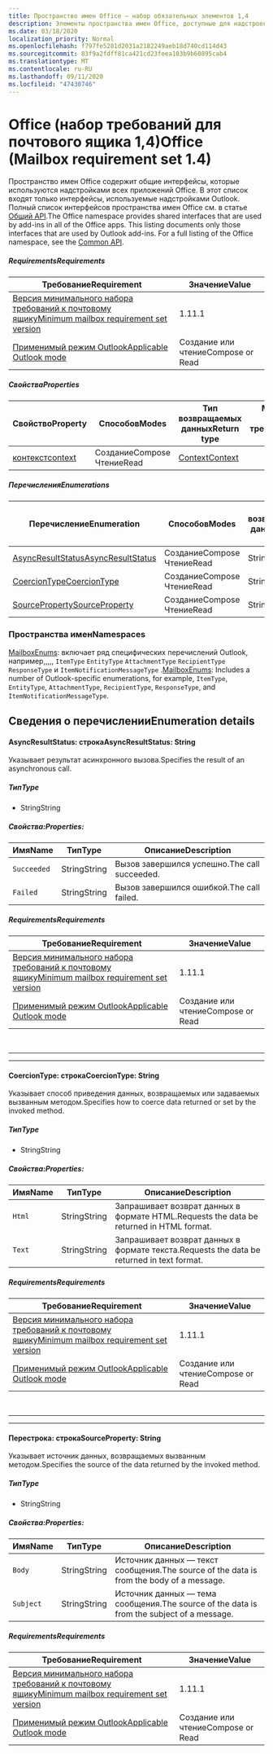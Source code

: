 ```yaml
---
title: Пространство имен Office — набор обязательных элементов 1,4
description: Элементы пространства имен Office, доступные для надстроек Outlook с помощью набора требований API почтовых ящиков 1,4.
ms.date: 03/18/2020
localization_priority: Normal
ms.openlocfilehash: f797fe5281d2031a2182249aeb18d740cd114d43
ms.sourcegitcommit: 83f9a2fdff81ca421cd23feea103b9b60895cab4
ms.translationtype: MT
ms.contentlocale: ru-RU
ms.lasthandoff: 09/11/2020
ms.locfileid: "47430746"
---
```

# <a name="office-mailbox-requirement-set-14"></a><span data-ttu-id="86a49-103">Office (набор требований для почтового ящика 1,4)</span><span class="sxs-lookup"><span data-stu-id="86a49-103">Office (Mailbox requirement set 1.4)</span></span>

<span data-ttu-id="86a49-p101">Пространство имен Office содержит общие интерфейсы, которые используются надстройками всех приложений Office. В этот список входят только интерфейсы, используемые надстройками Outlook. Полный список интерфейсов пространства имен Office см. в статье [Общий API](/javascript/api/office).</span><span class="sxs-lookup"><span data-stu-id="86a49-p101">The Office namespace provides shared interfaces that are used by add-ins in all of the Office apps. This listing documents only those interfaces that are used by Outlook add-ins. For a full listing of the Office namespace, see the [Common API](/javascript/api/office).</span></span>

##### <a name="requirements"></a><span data-ttu-id="86a49-106">Requirements</span><span class="sxs-lookup"><span data-stu-id="86a49-106">Requirements</span></span>

|<span data-ttu-id="86a49-107">Требование</span><span class="sxs-lookup"><span data-stu-id="86a49-107">Requirement</span></span>| <span data-ttu-id="86a49-108">Значение</span><span class="sxs-lookup"><span data-stu-id="86a49-108">Value</span></span>|
|---|---|
|[<span data-ttu-id="86a49-109">Версия минимального набора требований к почтовому ящику</span><span class="sxs-lookup"><span data-stu-id="86a49-109">Minimum mailbox requirement set version</span></span>](../../requirement-sets/outlook-api-requirement-sets.md)| <span data-ttu-id="86a49-110">1.1</span><span class="sxs-lookup"><span data-stu-id="86a49-110">1.1</span></span>|
|[<span data-ttu-id="86a49-111">Применимый режим Outlook</span><span class="sxs-lookup"><span data-stu-id="86a49-111">Applicable Outlook mode</span></span>](../../../outlook/outlook-add-ins-overview.md#extension-points)| <span data-ttu-id="86a49-112">Создание или чтение</span><span class="sxs-lookup"><span data-stu-id="86a49-112">Compose or Read</span></span>|

##### <a name="properties"></a><span data-ttu-id="86a49-113">Свойства</span><span class="sxs-lookup"><span data-stu-id="86a49-113">Properties</span></span>

| <span data-ttu-id="86a49-114">Свойство</span><span class="sxs-lookup"><span data-stu-id="86a49-114">Property</span></span> | <span data-ttu-id="86a49-115">Способов</span><span class="sxs-lookup"><span data-stu-id="86a49-115">Modes</span></span> | <span data-ttu-id="86a49-116">Тип возвращаемых данных</span><span class="sxs-lookup"><span data-stu-id="86a49-116">Return type</span></span> | <span data-ttu-id="86a49-117">Minimum</span><span class="sxs-lookup"><span data-stu-id="86a49-117">Minimum</span></span><br><span data-ttu-id="86a49-118">набор требований</span><span class="sxs-lookup"><span data-stu-id="86a49-118">requirement set</span></span> |
|---|---|---|:---:|
| [<span data-ttu-id="86a49-119">контекст</span><span class="sxs-lookup"><span data-stu-id="86a49-119">context</span></span>](office.context.md) | <span data-ttu-id="86a49-120">Создание</span><span class="sxs-lookup"><span data-stu-id="86a49-120">Compose</span></span><br><span data-ttu-id="86a49-121">Чтение</span><span class="sxs-lookup"><span data-stu-id="86a49-121">Read</span></span> | [<span data-ttu-id="86a49-122">Context</span><span class="sxs-lookup"><span data-stu-id="86a49-122">Context</span></span>](/javascript/api/office/office.context?view=outlook-js-1.4&preserve-view=true) | [<span data-ttu-id="86a49-123">1.1</span><span class="sxs-lookup"><span data-stu-id="86a49-123">1.1</span></span>](../requirement-set-1.1/outlook-requirement-set-1.1.md) |

##### <a name="enumerations"></a><span data-ttu-id="86a49-124">Перечисления</span><span class="sxs-lookup"><span data-stu-id="86a49-124">Enumerations</span></span>

| <span data-ttu-id="86a49-125">Перечисление</span><span class="sxs-lookup"><span data-stu-id="86a49-125">Enumeration</span></span> | <span data-ttu-id="86a49-126">Способов</span><span class="sxs-lookup"><span data-stu-id="86a49-126">Modes</span></span> | <span data-ttu-id="86a49-127">Тип возвращаемых данных</span><span class="sxs-lookup"><span data-stu-id="86a49-127">Return type</span></span> | <span data-ttu-id="86a49-128">Minimum</span><span class="sxs-lookup"><span data-stu-id="86a49-128">Minimum</span></span><br><span data-ttu-id="86a49-129">набор требований</span><span class="sxs-lookup"><span data-stu-id="86a49-129">requirement set</span></span> |
|---|---|---|:---:|
| [<span data-ttu-id="86a49-130">AsyncResultStatus</span><span class="sxs-lookup"><span data-stu-id="86a49-130">AsyncResultStatus</span></span>](#asyncresultstatus-string) | <span data-ttu-id="86a49-131">Создание</span><span class="sxs-lookup"><span data-stu-id="86a49-131">Compose</span></span><br><span data-ttu-id="86a49-132">Чтение</span><span class="sxs-lookup"><span data-stu-id="86a49-132">Read</span></span> | <span data-ttu-id="86a49-133">String</span><span class="sxs-lookup"><span data-stu-id="86a49-133">String</span></span> | [<span data-ttu-id="86a49-134">1.1</span><span class="sxs-lookup"><span data-stu-id="86a49-134">1.1</span></span>](../requirement-set-1.1/outlook-requirement-set-1.1.md) |
| [<span data-ttu-id="86a49-135">CoercionType</span><span class="sxs-lookup"><span data-stu-id="86a49-135">CoercionType</span></span>](#coerciontype-string) | <span data-ttu-id="86a49-136">Создание</span><span class="sxs-lookup"><span data-stu-id="86a49-136">Compose</span></span><br><span data-ttu-id="86a49-137">Чтение</span><span class="sxs-lookup"><span data-stu-id="86a49-137">Read</span></span> | <span data-ttu-id="86a49-138">String</span><span class="sxs-lookup"><span data-stu-id="86a49-138">String</span></span> | [<span data-ttu-id="86a49-139">1.1</span><span class="sxs-lookup"><span data-stu-id="86a49-139">1.1</span></span>](../requirement-set-1.1/outlook-requirement-set-1.1.md) |
| [<span data-ttu-id="86a49-140">SourceProperty</span><span class="sxs-lookup"><span data-stu-id="86a49-140">SourceProperty</span></span>](#sourceproperty-string) | <span data-ttu-id="86a49-141">Создание</span><span class="sxs-lookup"><span data-stu-id="86a49-141">Compose</span></span><br><span data-ttu-id="86a49-142">Чтение</span><span class="sxs-lookup"><span data-stu-id="86a49-142">Read</span></span> | <span data-ttu-id="86a49-143">String</span><span class="sxs-lookup"><span data-stu-id="86a49-143">String</span></span> | [<span data-ttu-id="86a49-144">1.1</span><span class="sxs-lookup"><span data-stu-id="86a49-144">1.1</span></span>](../requirement-set-1.1/outlook-requirement-set-1.1.md) |

### <a name="namespaces"></a><span data-ttu-id="86a49-145">Пространства имен</span><span class="sxs-lookup"><span data-stu-id="86a49-145">Namespaces</span></span>

<span data-ttu-id="86a49-146">[MailboxEnums](/javascript/api/outlook/office.mailboxenums.attachmentcontentformat?view=outlook-js-1.4&preserve-view=true): включает ряд специфических перечислений Outlook, например,,,,, `ItemType` `EntityType` `AttachmentType` `RecipientType` `ResponseType` и `ItemNotificationMessageType` .</span><span class="sxs-lookup"><span data-stu-id="86a49-146">[MailboxEnums](/javascript/api/outlook/office.mailboxenums.attachmentcontentformat?view=outlook-js-1.4&preserve-view=true): Includes a number of Outlook-specific enumerations, for example, `ItemType`, `EntityType`, `AttachmentType`, `RecipientType`, `ResponseType`, and `ItemNotificationMessageType`.</span></span>

## <a name="enumeration-details"></a><span data-ttu-id="86a49-147">Сведения о перечислении</span><span class="sxs-lookup"><span data-stu-id="86a49-147">Enumeration details</span></span>

#### <a name="asyncresultstatus-string"></a><span data-ttu-id="86a49-148">AsyncResultStatus: строка</span><span class="sxs-lookup"><span data-stu-id="86a49-148">AsyncResultStatus: String</span></span>

<span data-ttu-id="86a49-149">Указывает результат асинхронного вызова.</span><span class="sxs-lookup"><span data-stu-id="86a49-149">Specifies the result of an asynchronous call.</span></span>

##### <a name="type"></a><span data-ttu-id="86a49-150">Тип</span><span class="sxs-lookup"><span data-stu-id="86a49-150">Type</span></span>

*   <span data-ttu-id="86a49-151">String</span><span class="sxs-lookup"><span data-stu-id="86a49-151">String</span></span>

##### <a name="properties"></a><span data-ttu-id="86a49-152">Свойства:</span><span class="sxs-lookup"><span data-stu-id="86a49-152">Properties:</span></span>

|<span data-ttu-id="86a49-153">Имя</span><span class="sxs-lookup"><span data-stu-id="86a49-153">Name</span></span>| <span data-ttu-id="86a49-154">Тип</span><span class="sxs-lookup"><span data-stu-id="86a49-154">Type</span></span>| <span data-ttu-id="86a49-155">Описание</span><span class="sxs-lookup"><span data-stu-id="86a49-155">Description</span></span>|
|---|---|---|
|`Succeeded`| <span data-ttu-id="86a49-156">String</span><span class="sxs-lookup"><span data-stu-id="86a49-156">String</span></span>|<span data-ttu-id="86a49-157">Вызов завершился успешно.</span><span class="sxs-lookup"><span data-stu-id="86a49-157">The call succeeded.</span></span>|
|`Failed`| <span data-ttu-id="86a49-158">String</span><span class="sxs-lookup"><span data-stu-id="86a49-158">String</span></span>|<span data-ttu-id="86a49-159">Вызов завершился ошибкой.</span><span class="sxs-lookup"><span data-stu-id="86a49-159">The call failed.</span></span>|

##### <a name="requirements"></a><span data-ttu-id="86a49-160">Requirements</span><span class="sxs-lookup"><span data-stu-id="86a49-160">Requirements</span></span>

|<span data-ttu-id="86a49-161">Требование</span><span class="sxs-lookup"><span data-stu-id="86a49-161">Requirement</span></span>| <span data-ttu-id="86a49-162">Значение</span><span class="sxs-lookup"><span data-stu-id="86a49-162">Value</span></span>|
|---|---|
|[<span data-ttu-id="86a49-163">Версия минимального набора требований к почтовому ящику</span><span class="sxs-lookup"><span data-stu-id="86a49-163">Minimum mailbox requirement set version</span></span>](../../requirement-sets/outlook-api-requirement-sets.md)| <span data-ttu-id="86a49-164">1.1</span><span class="sxs-lookup"><span data-stu-id="86a49-164">1.1</span></span>|
|[<span data-ttu-id="86a49-165">Применимый режим Outlook</span><span class="sxs-lookup"><span data-stu-id="86a49-165">Applicable Outlook mode</span></span>](../../../outlook/outlook-add-ins-overview.md#extension-points)| <span data-ttu-id="86a49-166">Создание или чтение</span><span class="sxs-lookup"><span data-stu-id="86a49-166">Compose or Read</span></span>|

<br>

---
---

#### <a name="coerciontype-string"></a><span data-ttu-id="86a49-167">CoercionType: строка</span><span class="sxs-lookup"><span data-stu-id="86a49-167">CoercionType: String</span></span>

<span data-ttu-id="86a49-168">Указывает способ приведения данных, возвращаемых или задаваемых вызванным методом.</span><span class="sxs-lookup"><span data-stu-id="86a49-168">Specifies how to coerce data returned or set by the invoked method.</span></span>

##### <a name="type"></a><span data-ttu-id="86a49-169">Тип</span><span class="sxs-lookup"><span data-stu-id="86a49-169">Type</span></span>

*   <span data-ttu-id="86a49-170">String</span><span class="sxs-lookup"><span data-stu-id="86a49-170">String</span></span>

##### <a name="properties"></a><span data-ttu-id="86a49-171">Свойства:</span><span class="sxs-lookup"><span data-stu-id="86a49-171">Properties:</span></span>

|<span data-ttu-id="86a49-172">Имя</span><span class="sxs-lookup"><span data-stu-id="86a49-172">Name</span></span>| <span data-ttu-id="86a49-173">Тип</span><span class="sxs-lookup"><span data-stu-id="86a49-173">Type</span></span>| <span data-ttu-id="86a49-174">Описание</span><span class="sxs-lookup"><span data-stu-id="86a49-174">Description</span></span>|
|---|---|---|
|`Html`| <span data-ttu-id="86a49-175">String</span><span class="sxs-lookup"><span data-stu-id="86a49-175">String</span></span>|<span data-ttu-id="86a49-176">Запрашивает возврат данных в формате HTML.</span><span class="sxs-lookup"><span data-stu-id="86a49-176">Requests the data be returned in HTML format.</span></span>|
|`Text`| <span data-ttu-id="86a49-177">String</span><span class="sxs-lookup"><span data-stu-id="86a49-177">String</span></span>|<span data-ttu-id="86a49-178">Запрашивает возврат данных в формате текста.</span><span class="sxs-lookup"><span data-stu-id="86a49-178">Requests the data be returned in text format.</span></span>|

##### <a name="requirements"></a><span data-ttu-id="86a49-179">Requirements</span><span class="sxs-lookup"><span data-stu-id="86a49-179">Requirements</span></span>

|<span data-ttu-id="86a49-180">Требование</span><span class="sxs-lookup"><span data-stu-id="86a49-180">Requirement</span></span>| <span data-ttu-id="86a49-181">Значение</span><span class="sxs-lookup"><span data-stu-id="86a49-181">Value</span></span>|
|---|---|
|[<span data-ttu-id="86a49-182">Версия минимального набора требований к почтовому ящику</span><span class="sxs-lookup"><span data-stu-id="86a49-182">Minimum mailbox requirement set version</span></span>](../../requirement-sets/outlook-api-requirement-sets.md)| <span data-ttu-id="86a49-183">1.1</span><span class="sxs-lookup"><span data-stu-id="86a49-183">1.1</span></span>|
|[<span data-ttu-id="86a49-184">Применимый режим Outlook</span><span class="sxs-lookup"><span data-stu-id="86a49-184">Applicable Outlook mode</span></span>](../../../outlook/outlook-add-ins-overview.md#extension-points)| <span data-ttu-id="86a49-185">Создание или чтение</span><span class="sxs-lookup"><span data-stu-id="86a49-185">Compose or Read</span></span>|

<br>

---
---

#### <a name="sourceproperty-string"></a><span data-ttu-id="86a49-186">Перестрока: строка</span><span class="sxs-lookup"><span data-stu-id="86a49-186">SourceProperty: String</span></span>

<span data-ttu-id="86a49-187">Указывает источник данных, возвращаемых вызванным методом.</span><span class="sxs-lookup"><span data-stu-id="86a49-187">Specifies the source of the data returned by the invoked method.</span></span>

##### <a name="type"></a><span data-ttu-id="86a49-188">Тип</span><span class="sxs-lookup"><span data-stu-id="86a49-188">Type</span></span>

*   <span data-ttu-id="86a49-189">String</span><span class="sxs-lookup"><span data-stu-id="86a49-189">String</span></span>

##### <a name="properties"></a><span data-ttu-id="86a49-190">Свойства:</span><span class="sxs-lookup"><span data-stu-id="86a49-190">Properties:</span></span>

|<span data-ttu-id="86a49-191">Имя</span><span class="sxs-lookup"><span data-stu-id="86a49-191">Name</span></span>| <span data-ttu-id="86a49-192">Тип</span><span class="sxs-lookup"><span data-stu-id="86a49-192">Type</span></span>| <span data-ttu-id="86a49-193">Описание</span><span class="sxs-lookup"><span data-stu-id="86a49-193">Description</span></span>|
|---|---|---|
|`Body`| <span data-ttu-id="86a49-194">String</span><span class="sxs-lookup"><span data-stu-id="86a49-194">String</span></span>|<span data-ttu-id="86a49-195">Источник данных — текст сообщения.</span><span class="sxs-lookup"><span data-stu-id="86a49-195">The source of the data is from the body of a message.</span></span>|
|`Subject`| <span data-ttu-id="86a49-196">String</span><span class="sxs-lookup"><span data-stu-id="86a49-196">String</span></span>|<span data-ttu-id="86a49-197">Источник данных — тема сообщения.</span><span class="sxs-lookup"><span data-stu-id="86a49-197">The source of the data is from the subject of a message.</span></span>|

##### <a name="requirements"></a><span data-ttu-id="86a49-198">Requirements</span><span class="sxs-lookup"><span data-stu-id="86a49-198">Requirements</span></span>

|<span data-ttu-id="86a49-199">Требование</span><span class="sxs-lookup"><span data-stu-id="86a49-199">Requirement</span></span>| <span data-ttu-id="86a49-200">Значение</span><span class="sxs-lookup"><span data-stu-id="86a49-200">Value</span></span>|
|---|---|
|[<span data-ttu-id="86a49-201">Версия минимального набора требований к почтовому ящику</span><span class="sxs-lookup"><span data-stu-id="86a49-201">Minimum mailbox requirement set version</span></span>](../../requirement-sets/outlook-api-requirement-sets.md)| <span data-ttu-id="86a49-202">1.1</span><span class="sxs-lookup"><span data-stu-id="86a49-202">1.1</span></span>|
|[<span data-ttu-id="86a49-203">Применимый режим Outlook</span><span class="sxs-lookup"><span data-stu-id="86a49-203">Applicable Outlook mode</span></span>](../../../outlook/outlook-add-ins-overview.md#extension-points)| <span data-ttu-id="86a49-204">Создание или чтение</span><span class="sxs-lookup"><span data-stu-id="86a49-204">Compose or Read</span></span>|
